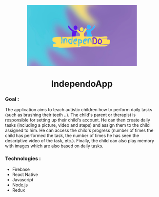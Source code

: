 
<p align="center">

  <img width="360" height="200" src="https://github.com/yaelbu/IndependoApp/blob/main/Images/IndependoRead.jpg?raw=true">
  <h1 align="center">IndependoApp</h1>
</p>

<h3>Goal :</h3>
The application aims to teach autistic children how to perform daily tasks (such as brushing their teeth ..). The child's parent or therapist is responsible for setting up their child's account. He can then create daily tasks (including a picture, video and steps) and assign them to the child assigned to him. He can access the child's progress (number of times the child has performed the task, the number of times he has seen the descriptive video of the task, etc.).
Finally, the child can also play memory with images which are also based on daily tasks.

<h3>Technologies :</h3>

- Firebase
- React Native
- Javascript
- Node.js
- Redux

